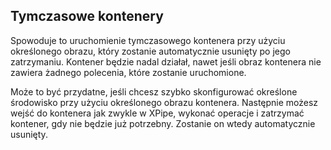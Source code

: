 ## Tymczasowe kontenery

Spowoduje to uruchomienie tymczasowego kontenera przy użyciu określonego obrazu, który zostanie automatycznie usunięty po jego zatrzymaniu. Kontener będzie nadal działał, nawet jeśli obraz kontenera nie zawiera żadnego polecenia, które zostanie uruchomione.

Może to być przydatne, jeśli chcesz szybko skonfigurować określone środowisko przy użyciu określonego obrazu kontenera. Następnie możesz wejść do kontenera jak zwykle w XPipe, wykonać operacje i zatrzymać kontener, gdy nie będzie już potrzebny. Zostanie on wtedy automatycznie usunięty.